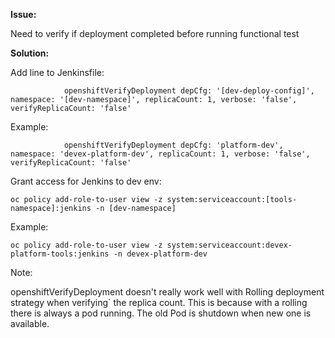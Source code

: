 **Issue:**

Need to verify if deployment completed before running functional test


**Solution:**

Add line to Jenkinsfile:
```
            openshiftVerifyDeployment depCfg: '[dev-deploy-config]', namespace: '[dev-namespace]', replicaCount: 1, verbose: 'false', verifyReplicaCount: 'false'
```
Example:
```
            openshiftVerifyDeployment depCfg: 'platform-dev', namespace: 'devex-platform-dev', replicaCount: 1, verbose: 'false', verifyReplicaCount: 'false'
```

Grant access for Jenkins to dev env:
```
oc policy add-role-to-user view -z system:serviceaccount:[tools-namespace]:jenkins -n [dev-namespace]
```
Example:
```
oc policy add-role-to-user view -z system:serviceaccount:devex-platform-tools:jenkins -n devex-platform-dev 
```

Note:  

openshiftVerifyDeployment doesn't really work well with Rolling deployment strategy when verifying` the replica count.
This is because with a rolling there is always a pod running. The old Pod is shutdown when new one is available. 

